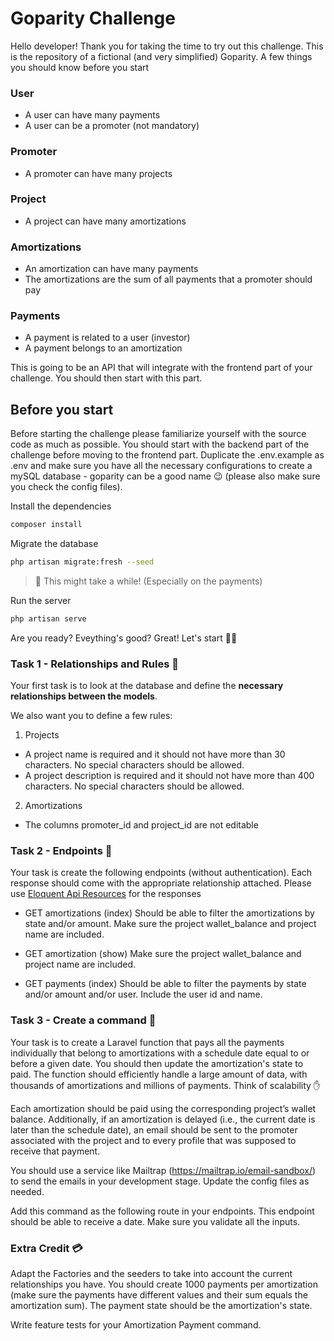 # Goparity Challenge

Hello developer! Thank you for taking the time to try out this challenge.
This is the repository of a fictional (and very simplified) Goparity. A few things you should know before you start

### User

-   A user can have many payments
-   A user can be a promoter (not mandatory)

### Promoter

-   A promoter can have many projects

### Project

-   A project can have many amortizations

### Amortizations

-   An amortization can have many payments
-   The amortizations are the sum of all payments that a promoter should pay

### Payments

-   A payment is related to a user (investor)
-   A payment belongs to an amortization

This is going to be an API that will integrate with the frontend part of your challenge. You should then start with this part.

## Before you start

Before starting the challenge please familiarize yourself with the source code as much as possible.
You should start with the backend part of the challenge before moving to the frontend part.
Duplicate the .env.example as .env and make sure you have all the necessary configurations to create a mySQL database - goparity can be a good name 😉
(please also make sure you check the config files).

Install the dependencies

```sh
composer install
```

Migrate the database

```sh
php artisan migrate:fresh --seed
```

> 🤚 This might take a while! (Especially on the payments)

Run the server

```sh
php artisan serve
```

Are you ready? Eveything's good? Great! Let's start 🧑‍💻

### Task 1 - Relationships and Rules 🔗

Your first task is to look at the database and define the **necessary relationships between the models**.

We also want you to define a few rules:

1. Projects

-   A project name is required and it should not have more than 30 characters. No special characters should be allowed.
-   A project description is required and it should not have more than 400 characters. No special characters should be allowed.

2. Amortizations

-   The columns promoter_id and project_id are not editable

### Task 2 - Endpoints 🔺

Your task is create the following endpoints (without authentication).
Each response should come with the appropriate relationship attached.
Please use [Eloquent Api Resources](https://laravel.com/docs/10.x/eloquent-resources) for the responses

-   GET amortizations (index)
    Should be able to filter the amortizations by state and/or amount. Make sure the project wallet_balance and project name are included.

-   GET amortization (show)
    Make sure the project wallet_balance and project name are included.

-   GET payments (index)
    Should be able to filter the payments by state and/or amount and/or user. Include the user id and name.

### Task 3 - Create a command 📢

Your task is to create a Laravel function that pays all the payments individually that belong to amortizations with a schedule date equal to or before a given date. You should then update the amortization's state to paid. The function should efficiently handle a large amount of data, with thousands of amortizations and millions of payments. Think of scalability ✋

Each amortization should be paid using the corresponding project’s wallet balance. Additionally, if an amortization is delayed (i.e., the current date is later than the schedule date), an email should be sent to the promoter associated with the project and to every profile that was supposed to receive that payment.

You should use a service like Mailtrap (https://mailtrap.io/email-sandbox/) to send the emails in your development stage. Update the config files as needed.

Add this command as the following route in your endpoints. This endpoint should be able to receive a date. Make sure you validate all the inputs.

### Extra Credit 💳

Adapt the Factories and the seeders to take into account the current relationships you have. You should create 1000 payments per amortization (make sure the payments have different values and their sum equals the amortization sum). The payment state should be the amortization's state.

Write feature tests for your Amortization Payment command.
